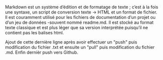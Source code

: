 Markdown est un système d’édition et de formatage de texte ; c’est à la fois une syntaxe, un script de conversion texte → HTML et un format de fichier. Il est couramment utilisé pour les fichiers de documentation d’un projet ou d’un jeu de données -souvent nommé readme.md. Il est stocké au format texte classique et est plus léger que sa version interprétée puisqu’il ne contient pas les balises html.

Ajout de cette dernière ligne après avoir effectuer un "push" puis modification du fichier .txt et ensuite un "pull" puis modification du fichier .md.
Enfin dernièr push vers Github.